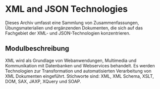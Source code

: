 # XML and JSON Technologies

Dieses Archiv umfasst eine Sammlung von Zusammenfassungen, Übungsmaterialien und ergänzenden Dokumenten, die sich auf
das Fachgebiet der XML- und JSON-Technologien konzentrieren.

## Modulbeschreibung

XML wird als Grundlage von Webanwendungen, Multimedia und Kommunikation mit Datenbanken und Webservices behandelt. Es
werden Technologien zur Transformation und automatisierten Verarbeitung von XML Dokumenten eingeführt. Stichworte sind:
XML, XML Schema, XSLT, DOM, SAX, JAXP, XQuery und SOAP.